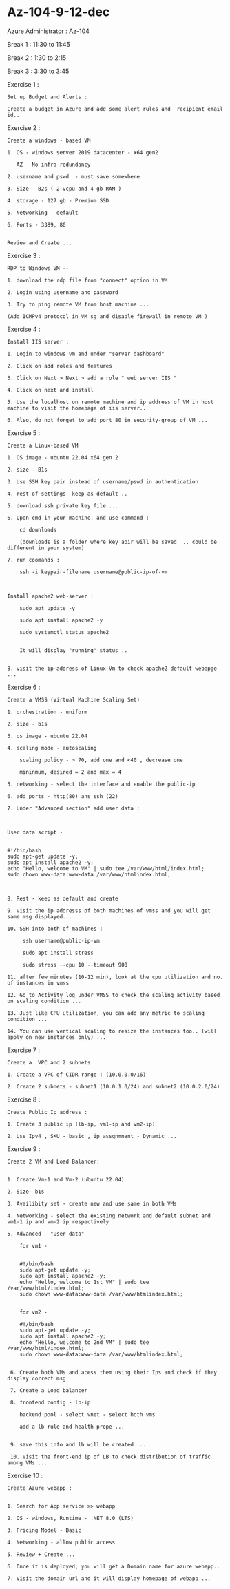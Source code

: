 # Az-104-9-12-dec

Azure Administrator : Az-104
    
    
Break 1 : 11:30 to 11:45
            
Break 2 :  1:30 to 2:15
            
Break 3 :  3:30 to 3:45
            
            
Exercise 1 :
    
    
    Set up Budget and Alerts :
    
    Create a budget in Azure and add some alert rules and  recipient email id..
    

Exercise 2 :
    
    Create a windows - based VM
    
    1. OS - windows server 2019 datacenter - x64 gen2
    
       AZ - No infra redundancy
    
    2. username and pswd  - must save somewhere
    
    3. Size - B2s ( 2 vcpu and 4 gb RAM )
    
    4. storage - 127 gb - Premium SSD
    
    5. Networking - default
    
    6. Ports - 3389, 80
    
    
    Review and Create ...
    
    
    
Exercise 3 :   
    
    RDP to Windows VM -- 
    
    1. download the rdp file from "connect" option in VM
    
    2. Login using username and password
    
    3. Try to ping remote VM from host machine ... 
    
    (Add ICMPv4 protocol in VM sg and disable firewall in remote VM )
    
    
Exercise 4 :   
    
    Install IIS server :
        
    1. Login to windows vm and under "server dashboard"
    
    2. Click on add roles and features
    
    3. Click on Next > Next > add a role " web server IIS "
    
    4. Click on next and install
    
    5. Use the localhost on remote machine and ip address of VM in host machine to visit the homepage of iis server..
    
    6. Also, do not forget to add port 80 in security-group of VM ...
    
    
    
Exercise 5 :
    
    Create a Linux-based VM
    
    1. OS image - ubuntu 22.04 x64 gen 2
    
    2. size - B1s
    
    3. Use SSH key pair instead of username/pswd in authentication
    
    4. rest of settings- keep as default ..
    
    5. download ssh private key file ...
    
    6. Open cmd in your machine, and use command :
        
        cd downloads
        
        (downloads is a folder where key apir will be saved  .. could be different in your system)
        
    7. run coomands :
        
        ssh -i keypair-filename username@public-ip-of-vm
        
     
    
    Install apache2 web-server :
        
        sudo apt update -y
        
        sudo apt install apache2 -y
        
        sudo systemctl status apache2
        
        
        It will display "running" status ..
        
        
    8. visit the ip-address of Linux-Vm to check apache2 default webapge ...
    
    

Exercise 6 :
    
    Create a VMSS (Virtual Machine Scaling Set)

    1. orchestration - uniform
    
    2. size - b1s

    3. os image - ubuntu 22.04
    
    4. scaling mode - autoscaling

        scaling policy - > 70, add one and <40 , decrease one
    
        mininmum, desired = 2 and max = 4
    
    5. networking - select the interface and enable the public-ip

    6. add ports - http(80) ans ssh (22)
    
    7. Under "Advanced section" add user data :



    User data script -


    #!/bin/bash
    sudo apt-get update -y;
    sudo apt install apache2 -y;
    echo "Hello, welcome to VM" | sudo tee /var/www/html/index.html;
    sudo chown www-data:www-data /var/www/htmlindex.html;



    8. Rest - keep as default and create

    9. visit the ip addresss of both machines of vmss and you will get same msg displayed...
    
    10. SSH into both of machines :
    
         ssh username@public-ip-vm
        
         sudo apt install stress
    
         sudo stress --cpu 10 --timeout 900
        
    11. after few minutes (10-12 min), look at the cpu utilization and no. of instances in vmss
 
    12. Go to Activity log under VMSS to check the scaling activity based on scaling condition ...

    13. Just like CPU utilization, you can add any metric to scaling condition ...

    14. You can use vertical scaling to resize the instances too.. (will apply on new instances only) ...


Exercise 7 :
    
    Create a  VPC and 2 subnets
    
    1. Create a VPC of CIDR range : (10.0.0.0/16)
        
    2. Create 2 subnets - subnet1 (10.0.1.0/24) and subnet2 (10.0.2.0/24)
    
    

Exercise 8 :
    
    Create Public Ip address :
    
    1. Create 3 public ip (lb-ip, vm1-ip and vm2-ip)
    
    2. Use Ipv4 , SKU - basic , ip assgnmnent - Dynamic ...
        


Exercise 9 :
    
    Create 2 VM and Load Balancer:
        
        
    1. Create Vm-1 and Vm-2 (ubuntu 22.04)
    
    2. Size- b1s
    
    3. Availibity set - create new and use same in both VMs
    
    4. Networking - select the existing network and default subnet and vm1-1 ip and vm-2 ip respectively
    
    5. Advanced - "User data"
    
        for vm1 -
        
        
        #!/bin/bash
        sudo apt-get update -y;
        sudo apt install apache2 -y;
        echo "Hello, welcome to 1st VM" | sudo tee /var/www/html/index.html;
        sudo chown www-data:www-data /var/www/htmlindex.html;
    
    
        for vm2 -
        
        #!/bin/bash
        sudo apt-get update -y;
        sudo apt install apache2 -y;
        echo "Hello, welcome to 2nd VM" | sudo tee /var/www/html/index.html;
        sudo chown www-data:www-data /var/www/htmlindex.html;
    
    
     6. Create both VMs and acess them using their Ips and check if they display correct msg
        
     7. Create a Load balancer 
    
     8. frontend config - lb-ip
        
        backend pool - select vnet - select both vms
        
        add a lb rule and health prope ...
        
        
     9. save this info and lb will be created ...
    
     10. Visit the front-end ip of LB to check distribution of traffic among VMs ...
    
        
    
Exercise 10 :
    
    
    Create Azure webapp :
        
        
    1. Search for App service >> webapp
    
    2. OS - windows, Runtime - .NET 8.0 (LTS)
    
    3. Pricing Model - Basic 
    
    4. Networking - allow public access
    
    5. Review + Create ...
    
    6. Once it is deployed, you will get a Domain name for azure webapp..
    
    7. Visit the domain url and it will display homepage of webapp ...
    
    
    
    
    
    
    
    
    
